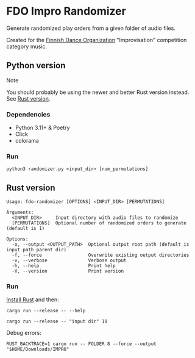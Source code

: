# FDO Impro Randomizer

Generate randomized play orders from a given folder of audio files.

Created for the [Finnish Dance Organization](https://fdo.fi/) "Improvisation" competition category music.

## Python version

> [!NOTE]  
> You should probably be using the newer and better Rust version instead. See [Rust version](#Rust-version).

### Dependencies

- Python 3.11+ & Poetry
- Click
- colorama

### Run

```shell
python3 randomizer.py <input_dir> [num_permutations]
```

## Rust version

```
Usage: fdo-randomizer [OPTIONS] <INPUT_DIR> [PERMUTATIONS]

Arguments:
  <INPUT_DIR>     Input directory with audio files to randomize
  [PERMUTATIONS]  Optional number of randomized orders to generate (default is 1)

Options:
  -o, --output <OUTPUT_PATH>  Optional output root path (default is input path parent dir)
  -f, --force                 Overwrite existing output directories
  -v, --verbose               Verbose output
  -h, --help                  Print help
  -V, --version               Print version
```

### Run

[Install Rust](https://www.rust-lang.org/tools/install) and then:

```shell
cargo run --release -- --help

cargo run --release -- "input dir" 10
```

Debug errors:

```shell
RUST_BACKTRACE=1 cargo run -- FOLDER 8 --force --output "$HOME/Downloads/IMPRO"
```
